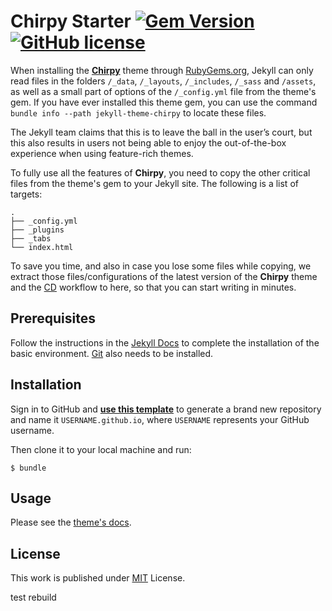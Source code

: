 # Chirpy Starter [![Gem Version](https://img.shields.io/gem/v/jekyll-theme-chirpy)](https://rubygems.org/gems/jekyll-theme-chirpy) [![GitHub license](https://img.shields.io/github/license/cotes2020/chirpy-starter.svg?color=blue)][mit]

When installing the [**Chirpy**][chirpy] theme through [RubyGems.org][gem], Jekyll can only read
files in the folders `/_data`, `/_layouts`, `/_includes`, `/_sass` and `/assets`, as well as a small
part of options of the `/_config.yml` file from the theme's gem. If you have ever installed this
theme gem, you can use the command `bundle info --path jekyll-theme-chirpy` to locate these files.

The Jekyll team claims that this is to leave the ball in the user’s court, but this also results in
users not being able to enjoy the out-of-the-box experience when using feature-rich themes.

To fully use all the features of **Chirpy**, you need to copy the other critical files from the
theme's gem to your Jekyll site. The following is a list of targets:

```shell
.
├── _config.yml
├── _plugins
├── _tabs
└── index.html
```

To save you time, and also in case you lose some files while copying, we extract those
files/configurations of the latest version of the **Chirpy** theme and the [CD][CD] workflow to
here, so that you can start writing in minutes.

## Prerequisites

Follow the instructions in the [Jekyll Docs](https://jekyllrb.com/docs/installation/) to complete
the installation of the basic environment. [Git](https://git-scm.com/) also needs to be installed.

## Installation

Sign in to GitHub and [**use this template**][use-template] to generate a brand new repository and
name it `USERNAME.github.io`, where `USERNAME` represents your GitHub username.

Then clone it to your local machine and run:

```
$ bundle
```

## Usage

Please see the [theme's docs](https://github.com/cotes2020/jekyll-theme-chirpy#documentation).

## License

This work is published under [MIT][mit] License.

[gem]: https://rubygems.org/gems/jekyll-theme-chirpy
[chirpy]: https://github.com/cotes2020/jekyll-theme-chirpy/
[use-template]: https://github.com/cotes2020/chirpy-starter/generate
[CD]: https://en.wikipedia.org/wiki/Continuous_deployment
[mit]: https://github.com/cotes2020/chirpy-starter/blob/master/LICENSE

test rebuild
